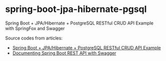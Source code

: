 # spring-boot-jpa-hibernate-pgsql
Spring Boot + JPA/Hibernate + PostgreSQL RESTful CRUD API Example with SpringFox and Swagger

Source codes from articles:
* [Spring Boot + JPA/Hibernate + PostgreSQL RESTful CRUD API Example](https://www.dariawan.com/tutorials/spring/spring-boot-jpa-hibernate-postgresql-restful-crud-api-example/)
* [Documenting Spring Boot REST API with Swagger](https://www.dariawan.com/tutorials/spring/documenting-spring-boot-rest-api-swagger/)